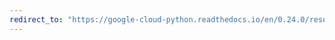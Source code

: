 ```yaml
---
redirect_to: "https://google-cloud-python.readthedocs.io/en/0.24.0/resource-manager-api.html"
---
```

